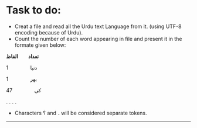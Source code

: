 # **Task to do:**
- Creat a file and read all the Urdu text Language from it. (using UTF-8 encoding because of Urdu). 
- Count the number of each word appearing in file and present it in the formate given below:

**تعداد&emsp;&emsp;الفاظ**

1 &emsp;&emsp;&emsp;&emsp;دنیا

1 &emsp;&emsp;&emsp;&emsp;بھر

47 &emsp;&emsp;&emsp;&emsp;کی

.
.
.
.

- Characters ؟ and ۔ will be considered separate tokens.
---

